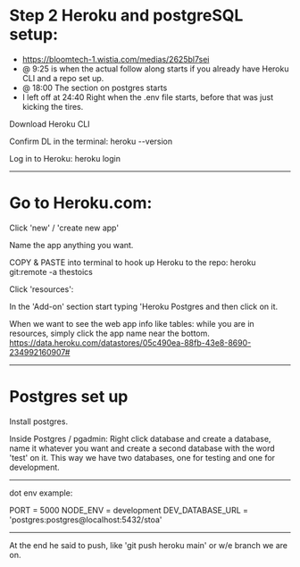 # Step 2 Heroku and postgreSQL setup: 
- https://bloomtech-1.wistia.com/medias/2625bl7sei
- @ 9:25 is when the actual follow along starts if you already have Heroku CLI and a repo set up.
- @ 18:00 The section on postgres starts
- I left off at 24:40 Right when the .env file starts, before that was just kicking the tires. 

Download Heroku CLI


Confirm DL in the terminal:
heroku --version


Log in to Heroku:
heroku login


______________________________________


# Go to Heroku.com:

Click 'new' / 'create new app'


Name the app anything you want.


COPY & PASTE into terminal to hook up Heroku to the repo:
heroku git:remote -a thestoics


Click 'resources':


In the 'Add-on' section start typing 'Heroku Postgres and then click on it.



When we want to see the web app info like tables: while you are in resources, simply click the app name near the bottom. https://data.heroku.com/datastores/05c490ea-88fb-43e8-8690-234992160907#




_______________________________________________________





# Postgres set up 


Install postgres.


Inside Postgres / pgadmin:
Right click database and create a database, name it whatever you want and create a second database with the word 'test'  on it. This way we have two databases, one for testing and one for development. 






















____________________________

dot env example:

PORT = 5000
NODE_ENV = development
DEV_DATABASE_URL = 'postgres:postgres@localhost:5432/stoa'


___________________________



At the end he said to push, like 'git push heroku main' or w/e branch we are on.










